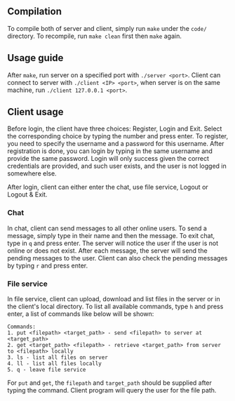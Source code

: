 ## Compilation 
To compile both of server and client, simply run `make` under the `code/` directory.
To recompile, run `make clean` first then `make` again.

## Usage guide
After `make`, run server on a specified port with `./server <port>`.
Client can connect to server with `./client <IP> <port>`, when server is on the same machine, run `./client 127.0.0.1 <port>`.

## Client usage
Before login, the client have three choices: Register, Login and Exit. Select the corresponding choice by typing the number and press enter. To register, you need to specify the username and a password for this username. After registration is done, you can login by typing in the same username and provide the same password. Login will only success given the correct credentials are provided, and such user exists, and the user is not logged in somewhere else.

After login, client can either enter the chat, use file service, Logout or Logout & Exit.

### Chat 
In chat, client can send messages to all other online users. 
To send a message, simply type in their name and then the message. To exit chat, type in `q` and press enter.
The server will notice the user if the user is not online or does not exist.
After each message, the server will send the pending messages to the user. Client can also check the pending messages by typing `r` and press enter.

### File service
In file service, client can upload, download and list files in the server or in the client's local directory.
To list all available commands, type `h` and press enter, a list of commands like below will be shown:
```
Commands:
1. put <filepath> <target_path> - send <filepath> to server at <target_path>
2. get <target_path> <filepath> - retrieve <target_path> from server to <filepath> locally
3. ls - list all files on server
4. ll - list all files locally
5. q - leave file service
```
For `put` and `get`, the `filepath` and `target_path` should be supplied after typing the command. 
Client program will query the user for the file path.

